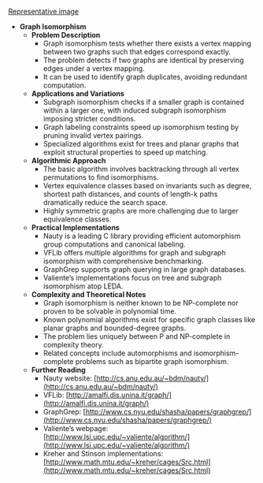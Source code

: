 [Representative image](ADM-ch16-graph-isomorphism.best.png)

- **Graph Isomorphism**
  - **Problem Description**
    - Graph isomorphism tests whether there exists a vertex mapping between two graphs such that edges correspond exactly.
    - The problem detects if two graphs are identical by preserving edges under a vertex mapping.
    - It can be used to identify graph duplicates, avoiding redundant computation.
  - **Applications and Variations**
    - Subgraph isomorphism checks if a smaller graph is contained within a larger one, with induced subgraph isomorphism imposing stricter conditions.
    - Graph labeling constraints speed up isomorphism testing by pruning invalid vertex pairings.
    - Specialized algorithms exist for trees and planar graphs that exploit structural properties to speed up matching.
  - **Algorithmic Approach**
    - The basic algorithm involves backtracking through all vertex permutations to find isomorphisms.
    - Vertex equivalence classes based on invariants such as degree, shortest path distances, and counts of length-k paths dramatically reduce the search space.
    - Highly symmetric graphs are more challenging due to larger equivalence classes.
  - **Practical Implementations**
    - Nauty is a leading C library providing efficient automorphism group computations and canonical labeling.
    - VFLib offers multiple algorithms for graph and subgraph isomorphism with comprehensive benchmarking.
    - GraphGrep supports graph querying in large graph databases.
    - Valiente’s implementations focus on tree and subgraph isomorphism atop LEDA.
  - **Complexity and Theoretical Notes**
    - Graph isomorphism is neither known to be NP-complete nor proven to be solvable in polynomial time.
    - Known polynomial algorithms exist for specific graph classes like planar graphs and bounded-degree graphs.
    - The problem lies uniquely between P and NP-complete in complexity theory.
    - Related concepts include automorphisms and isomorphism-complete problems such as bipartite graph isomorphism.
  - **Further Reading**
    - Nauty website: [http://cs.anu.edu.au/~bdm/nauty/](http://cs.anu.edu.au/~bdm/nauty/)
    - VFLib: [http://amalfi.dis.unina.it/graph/](http://amalfi.dis.unina.it/graph/)
    - GraphGrep: [http://www.cs.nyu.edu/shasha/papers/graphgrep/](http://www.cs.nyu.edu/shasha/papers/graphgrep/)
    - Valiente’s webpage: [http://www.lsi.upc.edu/~valiente/algorithm/](http://www.lsi.upc.edu/~valiente/algorithm/)
    - Kreher and Stinson implementations: [http://www.math.mtu.edu/~kreher/cages/Src.html](http://www.math.mtu.edu/~kreher/cages/Src.html)
